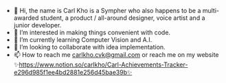 - 👋 Hi, the name is Carl Kho is a Sympher who also happens to be a multi-awarded student, a product / all-around designer, voice artist and a junior developer.
- 👀 I’m interested in making things convenient with code.
- 🌱 I’m currently learning Computer Vision and A.I.
- 💞️ I’m looking to collaborate with idea implementation.
- 📫 How to reach me carlkho.cvk@gmail.com
        or reach me on my website ✨https://www.notion.so/carlkho/Carl-Achievements-Tracker-e296d985f1ee4bd2881e256d45bae39b✨
